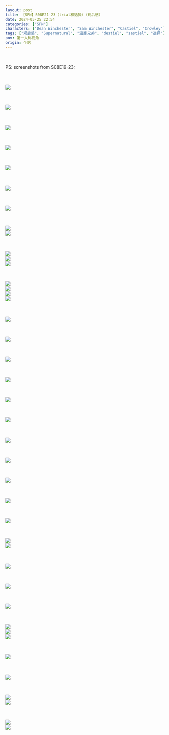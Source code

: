 ```yaml
---
layout: post
title: 【SPN】S08E21-23（trial和选择）（观后感）
date: 2024-05-25 22:54
categories: ["SPN"]
characters: ["Dean Winchester", "Sam Winchester", "Castiel", "Crowley"]
tags: ["观后感", "Supernatural", "温家兄弟", "destiel", "sastiel", "选择"]
pov: 第一人称视角
origin: 个站
---
```


<br>

PS: screenshots from S08E19-23:

<br><br>
![](/assets/images/SPN/2024-05-24-SPN-0819-1.jpg)
<br>

<br><br>
![](/assets/images/SPN/2024-05-24-SPN-0820-1.jpg)
<br>

<br><br>
![](/assets/images/SPN/2024-05-25-SPN-0821-1.jpg)
<br>

<br><br>
![](/assets/images/SPN/2024-05-25-SPN-0821-2.jpg)
<br>

<br><br>
![](/assets/images/SPN/2024-05-25-SPN-0821-3.jpg)
<br>

<br><br>
![](/assets/images/SPN/2024-05-25-SPN-0821-4.jpg)
<br>

<br><br>
![](/assets/images/SPN/2024-05-25-SPN-0821-5.jpg)
<br>

<br><br>
![](/assets/images/SPN/2024-05-25-SPN-0822-1.jpg)
<br>
![](/assets/images/SPN/2024-05-25-SPN-0822-2.jpg)
<br>

<br><br>
![](/assets/images/SPN/2024-05-25-SPN-0822-3.jpg)
<br>
![](/assets/images/SPN/2024-05-25-SPN-0822-4.jpg)
<br>
![](/assets/images/SPN/2024-05-25-SPN-0822-5.jpg)
<br>

<br><br>
![](/assets/images/SPN/2024-05-25-SPN-0822-6.jpg)
<br>
![](/assets/images/SPN/2024-05-25-SPN-0822-7.jpg)
<br>
![](/assets/images/SPN/2024-05-25-SPN-0822-8.jpg)
<br>
![](/assets/images/SPN/2024-05-25-SPN-0822-9.jpg)
<br>

<br><br>
![](/assets/images/SPN/2024-05-25-SPN-0822-10.jpg)
<br>

<br><br>
![](/assets/images/SPN/2024-05-25-SPN-0822-11.jpg)
<br>

<br><br>
![](/assets/images/SPN/2024-05-25-SPN-0822-12.jpg)
<br>

<br><br>
![](/assets/images/SPN/2024-05-25-SPN-0822-13.jpg)
<br>

<br><br>
![](/assets/images/SPN/2024-05-25-SPN-0822-14.jpg)
<br>

<br><br>
![](/assets/images/SPN/2024-05-25-SPN-0822-15.jpg)
<br>

<br><br>
![](/assets/images/SPN/2024-05-25-SPN-0822-16.jpg)
<br>

<br><br>
![](/assets/images/SPN/2024-05-25-SPN-0823-1.jpg)
<br>

<br><br>
![](/assets/images/SPN/2024-05-25-SPN-0823-2.jpg)
<br>

<br><br>
![](/assets/images/SPN/2024-05-25-SPN-0823-3.jpg)
<br>

<br><br>
![](/assets/images/SPN/2024-05-25-SPN-0823-4.jpg)
<br>

<br><br>
![](/assets/images/SPN/2024-05-25-SPN-0823-5.jpg)
<br>
![](/assets/images/SPN/2024-05-25-SPN-0823-6.jpg)
<br>

<br><br>
![](/assets/images/SPN/2024-05-25-SPN-0823-7.jpg)
<br>

<br><br>
![](/assets/images/SPN/2024-05-25-SPN-0823-8.jpg)
<br>

<br><br>
![](/assets/images/SPN/2024-05-25-SPN-0823-9.jpg)
<br>

<br><br>
![](/assets/images/SPN/2024-05-25-SPN-0823-10.jpg)
<br>
![](/assets/images/SPN/2024-05-25-SPN-0823-11.jpg)
<br>
![](/assets/images/SPN/2024-05-25-SPN-0823-12.jpg)
<br>

<br><br>
![](/assets/images/SPN/2024-05-25-SPN-0823-13.jpg)
<br>

<br><br>
![](/assets/images/SPN/2024-05-25-SPN-0823-14.jpg)
<br>

<br><br>
![](/assets/images/SPN/2024-05-25-SPN-0823-15.jpg)
<br>
![](/assets/images/SPN/2024-05-25-SPN-0823-16.jpg)
<br>

<br><br>
![](/assets/images/SPN/2024-05-25-SPN-0823-17.jpg)
<br>
![](/assets/images/SPN/2024-05-25-SPN-0823-18.jpg)
<br>

